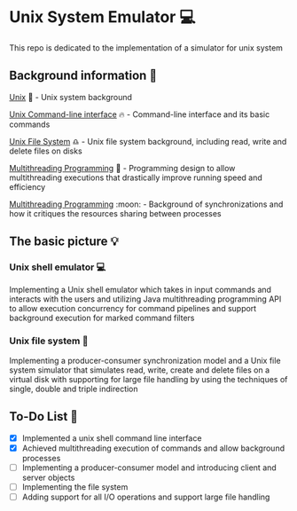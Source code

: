 # Unix System Emulator :computer:

This repo is dedicated to the implementation of a simulator for unix system

## Background information :book:

[Unix](https://en.wikipedia.org/wiki/Unix) :blue_book: - Unix system background

[Unix Command-line interface](https://en.wikipedia.org/wiki/Command-line_interface) :fire: - Command-line interface and its basic commands

[Unix File System](https://en.wikipedia.org/wiki/Unix_filesystem) :libra: - Unix file system background, including read, write and delete files on disks

[Multithreading Programming](https://en.wikipedia.org/wiki/Thread_(computing)) :rocket: - Programming design to allow multithreading executions that drastically improve running speed and efficiency

[Multithreading Programming](https://en.wikipedia.org/wiki/Synchronization_(computer_science)) :moon: - Background of synchronizations and how it critiques the resources sharing between processes

## The basic picture :bulb:

### Unix shell emulator :computer:

Implementing a Unix shell emulator which takes in input commands and interacts with the users and utilizing Java multithreading programming API to allow execution concurrency for command pipelines and support background execution for marked command filters

### Unix file system :gem:

Implementing a producer-consumer synchronization model and a Unix file system simulator that simulates read, write, create and delete files on a virtual disk with supporting for large file handling by using the techniques of single, double and triple indirection

## To-Do List :pencil:

- [X] Implemented a unix shell command line interface
- [X] Achieved multithreading execution of commands and allow background processes
- [ ] Implementing a producer-consumer model and introducing client and server objects
- [ ] Implementing the file system
- [ ] Adding support for all I/O operations and support large file handling
